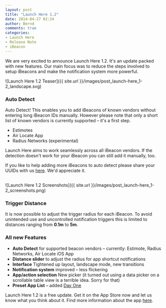 ```yaml
---
layout: post
title: "Launch Here 1.2"
date: 2014-04-27 02:24
author: Bernd
comments: true
categories:
- Launch Here
- Release Note
- iBeacon
---
```




We are very excited to announce Launch Here 1.2. It's an update packed with new features. Our main focus was to reduce the steps involved to setup iBeacons and make the notification system more powerful.

![Launch Here 1.2 Teaser]({{ site.url }}/images/post_launch-here_1-2_landscape.svg)

### Auto Detect

Auto Detect! This enables you to add iBeacons of known vendors without entering long iBeacon IDs manually. However please note that only a short list of known vendors is currently supported – it's a first step.

* Estimotes
* Air Locate App
* Radius Networks (experimental)

Launch Here aims to work seamlessly across all iBeacon vendors. If the detection doesn't work for your iBeacon you can still add it manually, too.

<div class="comment" style="margin-bottom:30px;">
If you like to help adding more iBeacons to auto detect please share your UUIDs with us <a href="https://docs.google.com/forms/d/1dA0flF9OYeAeGSQUF9yWp4KS3v62TnZGGBZ1tnsiSlo/viewform?usp=send_form">here</a>. We'd appreciate it.
</div>

![Launch Here 1.2 Screenshots]({{ site.url }}/images/post_launch-here_1-2_screenshots.png)

### Trigger Distance

It is now possible to adjust the trigger radius for each iBeacon. To avoid unintended use and uncontrolled notification triggers this is limited to distances ranging from **0.1m** to **5m**.


### All new Features

* **Auto Detect** for supported beacon vendors – currently: Estimote, Radius Networks, Air Locate iOS App
* **Distance slider** to adjust the radius for app shortcut notifications
* **Interface** Tightened up layout, landscape mode, new transitions
* **Notification system** improved – less flickering
* **App/action selection** New picker (it turned out using a data picker on a scrollable table view is a terrible idea. Sorry for that)
* **Preset App List** – added [Day One](http://dayoneapp.com)

Launch Here 1.2 is a free update. Get it on the App Store now and let us know what you think about it. Find more information about the app [here](http://launchhere.awwapps.com).
